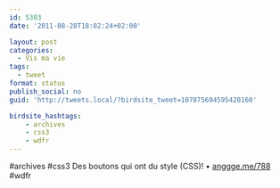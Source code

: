 ```yaml
---
id: 5303
date: '2011-08-28T18:02:24+02:00'

layout: post
categories:
  - Vis ma vie
tags:
  - tweet
format: status
publish_social: no
guid: 'http://tweets.local/?birdsite_tweet=107875694595420160'

birdsite_hashtags:
    - archives
    - css3
    - wdfr
---
```


\#archives #css3 Des boutons qui ont du style (CSS)! • [anggge.me/788](http://anggge.me/788) #wdfr